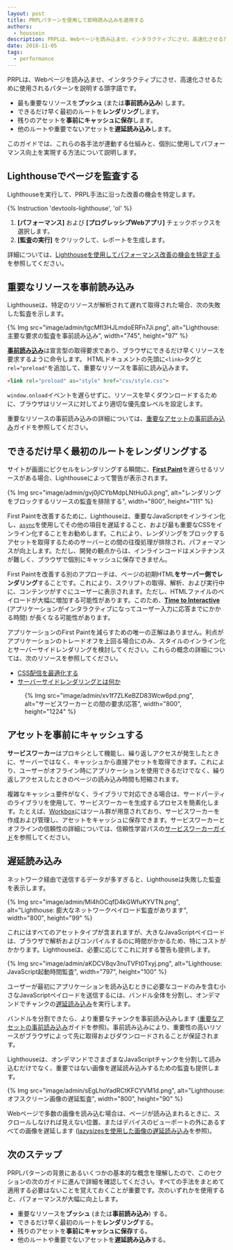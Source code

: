 ```yaml
---
layout: post
title: PRPLパターンを使用して即時読み込みを適用する
authors:
  - houssein
description: PRPLは、Webページを読み込ませ、インタラクティブにさせ、高速化させるために使用されるパターンを説明する頭字語です。このガイドでは、これらの各手法が連動する仕組みと、個別に使用してパフォーマンス向上を実現する方法について説明します。
date: 2018-11-05
tags:
  - performance
---
```


PRPLは、Webページを読み込ませ、インタラクティブにさせ、高速化させるために使用されるパターンを説明する頭字語です。

- 最も重要なリソースを**プッシュ** (または**事前読み込み**) します。
- できるだけ早く最初のルートを**レンダリング**します。
- 残りのアセットを**事前にキャッシュに保存**します。
- 他のルートや重要でないアセットを**遅延読み込み**します。

このガイドでは、これらの各手法が連動する仕組みと、個別に使用してパフォーマンス向上を実現する方法について説明します。

## Lighthouseでページを監査する

Lighthouseを実行して、PRPL手法に沿った改善の機会を特定します。

{% Instruction 'devtools-lighthouse', 'ol' %}

1. **[パフォーマンス]** および **[プログレッシブWebアプリ]** チェックボックスを選択します。
2. **[監査の実行]** をクリックして、レポートを生成します。

詳細については、[Lighthouseを使用してパフォーマンス改善の機会を特定する](/discover-performance-opportunities-with-lighthouse)を参照してください。

## 重要なリソースを事前読み込み

Lighthouseは、特定のリソースが解析されて遅れて取得された場合、次の失敗した監査を示します。

{% Img src="image/admin/tgcMfl3HJLmdoERFn7Ji.png", alt="Lighthouse: 主要な要求の監査を事前読み込み", width="745", height="97" %}

[**事前読み込み**](https://developer.mozilla.org/docs/Web/HTML/Preloading_content)は宣言型の取得要求であり、ブラウザにできるだけ早くリソースを要求するように命令します。 HTMLドキュメントの先頭に`<link>`タグと`rel="preload"`を追加して、重要なリソースを事前に読み込みます。

```html
<link rel="preload" as="style" href="css/style.css">
```

`window.onload`イベントを遅らせずに、リソースを早くダウンロードするために、ブラウザはリソースに対してより適切な優先度レベルを設定します。

重要なリソースの事前読み込みの詳細については、[重要なアセットの事前読み込み](/preload-critical-assets)ガイドを参照してください。

## できるだけ早く最初のルートをレンダリングする

サイトが画面にピクセルをレンダリングする瞬間に、[**First Paint**](/user-centric-performance-metrics/#important-metrics-to-measure)を遅らせるリソースがある場合、Lighthouseによって警告が表示されます。

{% Img src="image/admin/gvj0jlCYbMdpLNtHu0Ji.png", alt="レンダリングをブロックするリソースの監査を排除する", width="800", height="111" %}

First Paintを改善するために、Lighthouseは、重要なJavaScriptをインライン化し、[`async`](/critical-rendering-path-adding-interactivity-with-javascript/)を使用してその他の項目を遅延すること、および最も重要なCSSをインライン化することをお勧めします。これにより、レンダリングをブロックするアセットを取得するためのサーバーとの間の往復処理が排除され、パフォーマンスが向上します。ただし、開発の観点からは、インラインコードはメンテナンスが難しく、ブラウザで個別にキャッシュに保存できません。

First Paintを改善する別のアプローチは、ページの初期HTML**をサーバー側でレンダリング**することです。これにより、スクリプトの取得、解析、および実行中に、コンテンツがすぐにユーザーに表示されます。ただし、HTMLファイルのペイロードが大幅に増加する可能性があります。このため、[**Time to Interactive**](/tti/) (アプリケーションがインタラクティブになってユーザー入力に応答までにかかる時間) が長くなる可能性があります。

アプリケーションのFirst Paintを減らすための唯一の正解はありません。利点がアプリケーションのトレードオフを上回る場合にのみ、スタイルのインライン化とサーバーサイドレンダリングを検討してください。これらの概念の詳細については、次のリソースを参照してください。

- [CSS配信を最適化する](https://developers.google.com/speed/docs/insights/OptimizeCSSDelivery)
- [サーバーサイドレンダリングとは何か](https://www.youtube.com/watch?v=GQzn7XRdzxY)

<figure data-float="right">{% Img src="image/admin/xv1f7ZLKeBZD83Wcw6pd.png", alt="サービスワーカーとの間の要求/応答", width="800", height="1224" %}</figure>

## アセットを事前にキャッシュする

**サービスワーカー**はプロキシとして機能し、繰り返しアクセスが発生したときに、サーバーではなく、キャッシュから直接アセットを取得できます。これにより、ユーザーがオフライン時にアプリケーションを使用できるだけでなく、繰り返しアクセスしたときのページの読み込み時間も短縮されます。

複雑なキャッシュ要件がなく、ライブラリで対応できる場合は、サードパーティのライブラリを使用して、サービスワーカーを生成するプロセスを簡素化します。たとえば、[Workbox](/workbox)にはツール群が用意されており、サービスワーカーを作成および管理し、アセットをキャッシュに保存できます。サービスワーカーとオフラインの信頼性の詳細については、信頼性学習パスの[サービスワーカーガイド](/service-workers-cache-storage)を参照してください。

## 遅延読み込み

ネットワーク経由で送信するデータが多すぎると、Lighthouseは失敗した監査を表示します。

{% Img src="image/admin/Ml4hOCqfD4kGWfuKYVTN.png", alt="Lighthouse: 膨大なネットワークペイロード監査があります", width="800", height="99" %}

これにはすべてのアセットタイプが含まれますが、大きなJavaScriptペイロードは、ブラウザで解析およびコンパイルするのに時間がかかるため、特にコストがかかります。Lighthouseは、必要に応じてこれに対する警告も提供します。

{% Img src="image/admin/aKDCV8qv3nuTVFt0Txyj.png", alt="Lighthouse: JavaScript起動時間監査", width="797", height="100" %}

ユーザーが最初にアプリケーションを読み込むときに必要なコードのみを含む小さなJavaScriptペイロードを送信するには、バンドル全体を分割し、オンデマンドでチャンクの[遅延読み込み](/reduce-javascript-payloads-with-code-splitting)を実行します。

バンドルを分割できたら、より重要なチャンクを事前読み込みします ([重要なアセットの事前読み込み](/preload-critical-assets)ガイドを参照)。事前読み込みにより、重要性の高いリソースがブラウザによって先に取得およびダウンロードされることが保証されます。

Lighthouseは、オンデマンドでさまざまなJavaScriptチャンクを分割して読み込むだけでなく、重要ではない画像を遅延読み込みするための監査も提供します。

{% Img src="image/admin/sEgLhoYadRCtKFCYVM1d.png", alt="Lighthouse: オフスクリーン画像の遅延監査", width="800", height="90" %}

Webページで多数の画像を読み込む場合は、ページが読み込まれるときに、スクロールしなければ見えない位置、またはデバイスのビューポートの外にあるすべての画像を遅延します ([lazysizesを使用した画像の遅延読み込み](/use-lazysizes-to-lazyload-images)を参照)。

## 次のステップ

PRPLパターンの背景にあるいくつかの基本的な概念を理解したので、このセクションの次のガイドに進んで詳細を確認してください。すべての手法をまとめて適用する必要はないことを覚えておくことが重要です。次のいずれかを使用すると、パフォーマンスが大幅に向上します。

- 重要なリソースを**プッシュ** (または**事前読み込み**) する。
- できるだけ早く最初のルートを**レンダリング**する。
- 残りのアセットを**事前にキャッシュに保存**する。
- 他のルートや重要でないアセットを**遅延読み込み**する。
